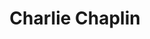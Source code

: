 ---
title: "Charlie Chaplin"
cc-type: person
hashtag: "charlie-chaplin"
born-on: 1889-04-16
died-on: 1977-12-25
tags:
  - English
  - Actor
  - Human Being
  - dead at the moment
---